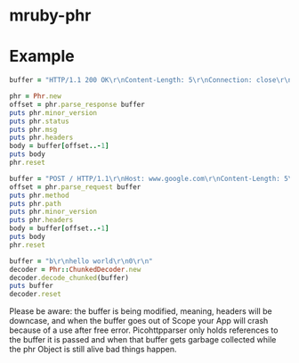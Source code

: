 # mruby-phr

Example
=======
```ruby
buffer = "HTTP/1.1 200 OK\r\nContent-Length: 5\r\nConnection: close\r\n\r\nhallo"

phr = Phr.new
offset = phr.parse_response buffer
puts phr.minor_version
puts phr.status
puts phr.msg
puts phr.headers
body = buffer[offset..-1]
puts body
phr.reset

buffer = "POST / HTTP/1.1\r\nHost: www.google.com\r\nContent-Length: 5\r\nConnection: close\r\n\r\nhallo"
offset = phr.parse_request buffer
puts phr.method
puts phr.path
puts phr.minor_version
puts phr.headers
body = buffer[offset..-1]
puts body
phr.reset

buffer = "b\r\nhello world\r\n0\r\n"
decoder = Phr::ChunkedDecoder.new
decoder.decode_chunked(buffer)
puts buffer
decoder.reset
```

Please be aware: the buffer is being modified, meaning, headers will be downcase, and when the buffer goes out of Scope your App will crash because of a use after free error.
Picohttpparser only holds references to the buffer it is passed and when that buffer gets garbage collected while the phr Object is still alive bad things happen.
